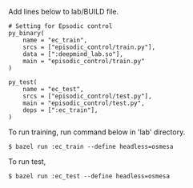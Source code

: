 

Add lines below to lab/BUILD file.

```
# Setting for Epsodic control
py_binary(
    name = "ec_train",
    srcs = ["episodic_control/train.py"],
    data = [":deepmind_lab.so"],
    main = "episodic_control/train.py"
)

py_test(
    name = "ec_test",
    srcs = ["episodic_control/test.py"],
    main = "episodic_control/test.py",
    deps = [":ec_train"],  
)

```

To run training, run command below in 'lab' directory.

```
$ bazel run :ec_train --define headless=osmesa
```

To run test,

```
$ bazel run :ec_test --define headless=osmesa
```
